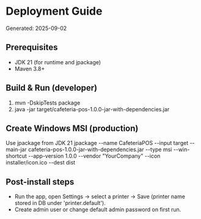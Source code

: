 # Deployment Guide
Generated: 2025-09-02

## Prerequisites
- JDK 21 (for runtime and jpackage)
- Maven 3.8+

## Build & Run (developer)
1. mvn -DskipTests package
2. java -jar target/cafeteria-pos-1.0.0-jar-with-dependencies.jar

## Create Windows MSI (production)
Use jpackage from JDK 21
jpackage --name CafeteriaPOS --input target --main-jar cafeteria-pos-1.0.0-jar-with-dependencies.jar --type msi --win-shortcut --app-version 1.0.0 --vendor "YourCompany" --icon installer/icon.ico --dest dist

## Post-install steps
- Run the app, open Settings → select a printer → Save (printer name stored in DB under 'printer.default').
- Create admin user or change default admin password on first run.

